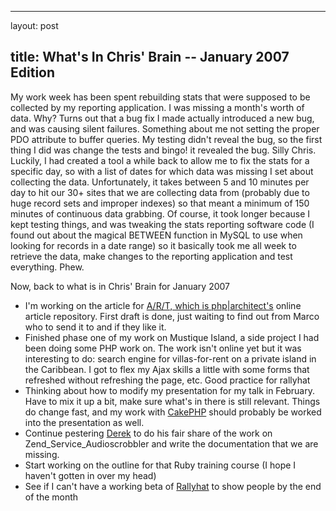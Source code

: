 <hr />

<p>layout: post</p>

<h2>title: What's In Chris' Brain -- January 2007 Edition</h2>

<p>My work week has been spent rebuilding stats that were supposed to be collected by my reporting application.  I was missing a month's worth of data.  Why?  Turns out that a bug fix I made actually introduced a new bug, and was causing silent failures.  Something about me not setting the proper PDO attribute to buffer queries.  My testing didn't reveal the bug, so the first thing I did was change the tests and bingo! it revealed the bug. Silly Chris.  Luckily, I had created a tool a while back to allow me to fix the stats for a specific day, so with a list of dates for which data was missing I set about collecting the data.  Unfortunately, it takes between 5 and 10 minutes per day to hit our 30+ sites that we are collecting data from (probably due to huge record sets and improper indexes) so that meant a minimum of 150 minutes of continuous data grabbing.  Of course, it took longer because I kept testing things, and was tweaking the stats reporting software code (I found out about the magical BETWEEN function in MySQL to use when looking for records in a date range) so it basically took me all week to retrieve the data, make changes to the reporting application and test everything.  Phew.</p>

<p>Now, back to what is in Chris' Brain for January 2007
<ul>
<li>I'm working on the article for <a href=http://hades.phparch.com/artemis/main/>A/R/T, which is <a href="http://phparch.com">php|architect's</a> online article repository.  First draft is done, just waiting to find out from Marco who to send it to and if they like it.</li>
<li>Finished phase one of my work on Mustique Island, a side project I had been doing some PHP work on.  The work isn't online yet but it was interesting to do:  search engine for villas-for-rent on a private island in the Caribbean.  I got to flex my Ajax skills a little with some forms that refreshed without refreshing the page, etc.  Good practice for rallyhat</li>
<li>Thinking about how to modify my presentation for my talk in February.  Have to mix it up a bit, make sure what's in there is still relevant.  Things do change fast, and my work with <a href="http://www.cakephp.org">CakePHP</a> should probably be worked into the presentation as well.</li>
<li>Continue pestering <a href="http://derekmartin.ca">Derek</a> to do his fair share of the work on Zend_Service_Audioscrobbler and write the documentation that we are missing.</li>
<li>Start working on the outline for that Ruby training course (I hope I haven't gotten in over my head)</li>
<li>See if I can't have a working beta of <a href="rallyhat.com">Rallyhat</a> to show people by the end of the month</li>
</ul>
</p>
